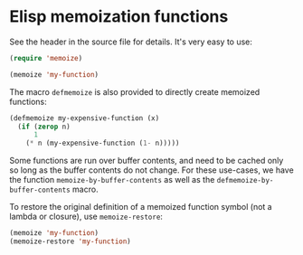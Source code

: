 # Elisp memoization functions

See the header in the source file for details. It's very easy to use:

```cl
(require 'memoize)

(memoize 'my-function)
```

The macro `defmemoize` is also provided to directly create memoized
functions:

```cl
(defmemoize my-expensive-function (x)
  (if (zerop n)
      1
    (* n (my-expensive-function (1- n)))))
```

Some functions are run over buffer contents, and need to be cached
only so long as the buffer contents do not change. For these
use-cases, we have the function `memoize-by-buffer-contents` as well
as the `defmemoize-by-buffer-contents` macro.

To restore the original definition of a memoized function symbol (not
a lambda or closure), use `memoize-restore`:

```cl
(memoize 'my-function)
(memoize-restore 'my-function)
```
